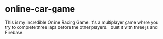 # online-car-game
This is my incredible Online Racing Game. It's a multiplayer game where you try to complete three laps before  the other players. I built it with three.js and Firebase.
